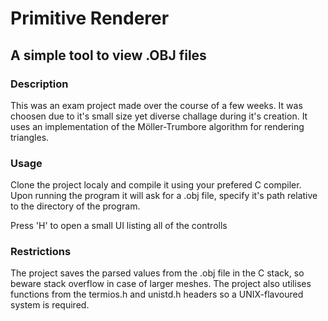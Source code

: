 # Primitive Renderer

## A simple tool to view .OBJ files

### Description
This was an exam project made over the course of a few weeks. It was choosen due to it's small size yet diverse challage during it's creation. It uses an implementation of the Möller-Trumbore algorithm for rendering triangles.

### Usage
Clone the project localy and compile it using your prefered C compiler. 
Upon running the program it will ask for a .obj file, specify it's path relative to the directory of the program.

Press 'H' to open a small UI listing all of the controlls

### Restrictions
The project saves the parsed values from the .obj file in the C stack, so beware stack overflow in case of larger meshes.
The project also utilises functions from the termios.h and unistd.h headers so a UNIX-flavoured system is required.
